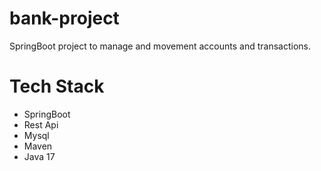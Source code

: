 # bank-project
SpringBoot project to manage and movement accounts and transactions.

# Tech Stack
* SpringBoot
* Rest Api
* Mysql
* Maven
* Java 17
